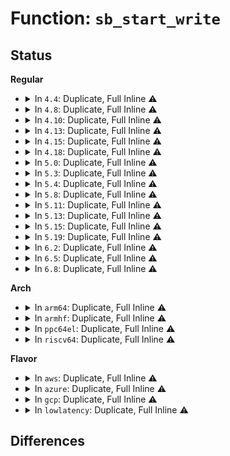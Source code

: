 # Function: <code>sb_start_write</code>

## Status
<b>Regular</b>
<ul>
<li>
<details>
<summary>In <code>4.4</code>: Duplicate, Full Inline ⚠️</summary>

**Collision:** Static Duplication

**Inline:** Full

**Transformation:** False

**Instances:**

```
In fs/open.c (ffffffff81209699)
Location: include/linux/fs.h:1455
Inline: True
Inline callers:
  - fs/open.c:vfs_fallocate
```
```
In fs/namespace.c (ffffffff8122d626)
Location: include/linux/fs.h:1455
Inline: True
```
```
In fs/ext4/super.c (ffffffff812ad018)
Location: include/linux/fs.h:1455
Inline: True
```
```
In fs/ext4/mmp.c (ffffffff812d7b06)
Location: include/linux/fs.h:1455
Inline: True
Inline callers:
  - fs/ext4/mmp.c:write_mmp_block
```
</details>
</li>
<li>
<details>
<summary>In <code>4.8</code>: Duplicate, Full Inline ⚠️</summary>

**Collision:** Static Duplication

**Inline:** Full

**Transformation:** False

**Instances:**

```
In fs/open.c (ffffffff8122f489)
Location: include/linux/fs.h:1532
Inline: True
Inline callers:
  - fs/open.c:vfs_fallocate
```
```
In fs/namespace.c (ffffffff81255df6)
Location: include/linux/fs.h:1532
Inline: True
```
```
In fs/ext4/super.c (ffffffff812e18ee)
Location: include/linux/fs.h:1532
Inline: True
```
```
In fs/ext4/mmp.c (ffffffff81307876)
Location: include/linux/fs.h:1532
Inline: True
Inline callers:
  - fs/ext4/mmp.c:write_mmp_block
```
</details>
</li>
<li>
<details>
<summary>In <code>4.10</code>: Duplicate, Full Inline ⚠️</summary>

**Collision:** Static Duplication

**Inline:** Full

**Transformation:** False

**Instances:**

```
In fs/open.c (ffffffff812419f3)
Location: include/linux/fs.h:1498
Inline: True
Inline callers:
  - fs/open.c:vfs_fallocate
```
```
In fs/read_write.c (ffffffff81246a11)
Location: include/linux/fs.h:1498
Inline: True
Inline callers:
  - fs/read_write.c:vfs_copy_file_range
```
```
In fs/ioctl.c (ffffffff8125a693)
Location: include/linux/fs.h:1498
Inline: True
Inline callers:
  - fs/ioctl.c:ioctl_file_clone
```
```
In fs/namespace.c (ffffffff812691e6)
Location: include/linux/fs.h:1498
Inline: True
```
```
In fs/ext4/mmp.c (ffffffff8131d866)
Location: include/linux/fs.h:1498
Inline: True
Inline callers:
  - fs/ext4/mmp.c:write_mmp_block
```
</details>
</li>
<li>
<details>
<summary>In <code>4.13</code>: Duplicate, Full Inline ⚠️</summary>

**Collision:** Static Duplication

**Inline:** Full

**Transformation:** False

**Instances:**

```
In fs/open.c (ffffffff8124ddf7)
Location: include/linux/fs.h:1514
Inline: True
```
```
In fs/namespace.c (ffffffff81276986)
Location: include/linux/fs.h:1514
Inline: True
```
```
In fs/ext4/mmp.c (ffffffff813144e6)
Location: include/linux/fs.h:1514
Inline: True
Inline callers:
  - fs/ext4/mmp.c:write_mmp_block
```
</details>
</li>
<li>
<details>
<summary>In <code>4.15</code>: Duplicate, Full Inline ⚠️</summary>

**Collision:** Static Duplication

**Inline:** Full

**Transformation:** False

**Instances:**

```
In fs/open.c (ffffffff8126fae7)
Location: include/linux/fs.h:1543
Inline: True
```
```
In fs/namespace.c (ffffffff81299436)
Location: include/linux/fs.h:1543
Inline: True
Inline callers:
  - fs/namespace.c:mnt_want_write_file_path
```
```
In fs/ext4/mmp.c (ffffffff81338ca6)
Location: include/linux/fs.h:1543
Inline: True
Inline callers:
  - fs/ext4/mmp.c:write_mmp_block
```
</details>
</li>
<li>
<details>
<summary>In <code>4.18</code>: Duplicate, Full Inline ⚠️</summary>

**Collision:** Static Duplication

**Inline:** Full

**Transformation:** False

**Instances:**

```
In fs/open.c (ffffffff81295d5b)
Location: include/linux/fs.h:1554
Inline: True
Inline callers:
  - fs/open.c:do_sys_ftruncate
```
```
In fs/namespace.c (ffffffff812bf2b5)
Location: include/linux/fs.h:1554
Inline: True
Inline callers:
  - fs/namespace.c:mnt_want_write_file_path
```
```
In fs/ext4/mmp.c (ffffffff81367245)
Location: include/linux/fs.h:1554
Inline: True
Inline callers:
  - fs/ext4/mmp.c:write_mmp_block
```
</details>
</li>
<li>
<details>
<summary>In <code>5.0</code>: Duplicate, Full Inline ⚠️</summary>

**Collision:** Static Duplication

**Inline:** Full

**Transformation:** False

**Instances:**

```
In fs/open.c (ffffffff812aab4b)
Location: include/linux/fs.h:1609
Inline: True
Inline callers:
  - fs/open.c:do_sys_ftruncate
```
```
In fs/namespace.c (ffffffff812d4435)
Location: include/linux/fs.h:1609
Inline: True
```
```
In fs/ext4/mmp.c (ffffffff8137f6c5)
Location: include/linux/fs.h:1609
Inline: True
Inline callers:
  - fs/ext4/mmp.c:write_mmp_block
```
</details>
</li>
<li>
<details>
<summary>In <code>5.3</code>: Duplicate, Full Inline ⚠️</summary>

**Collision:** Static Duplication

**Inline:** Full

**Transformation:** False

**Instances:**

```
In fs/open.c (ffffffff812c7328)
Location: include/linux/fs.h:1625
Inline: True
Inline callers:
  - fs/open.c:do_sys_ftruncate
```
```
In fs/namespace.c (ffffffff812f1945)
Location: include/linux/fs.h:1625
Inline: True
```
```
In fs/ext4/mmp.c (ffffffff813a8b35)
Location: include/linux/fs.h:1625
Inline: True
Inline callers:
  - fs/ext4/mmp.c:write_mmp_block
```
</details>
</li>
<li>
<details>
<summary>In <code>5.4</code>: Duplicate, Full Inline ⚠️</summary>

**Collision:** Static Duplication

**Inline:** Full

**Transformation:** False

**Instances:**

```
In fs/open.c (ffffffff812d8d38)
Location: include/linux/fs.h:1651
Inline: True
Inline callers:
  - fs/open.c:do_sys_ftruncate
```
```
In fs/namespace.c (ffffffff813034f5)
Location: include/linux/fs.h:1651
Inline: True
```
```
In fs/ext4/mmp.c (ffffffff813c1a45)
Location: include/linux/fs.h:1651
Inline: True
Inline callers:
  - fs/ext4/mmp.c:write_mmp_block
```
</details>
</li>
<li>
<details>
<summary>In <code>5.8</code>: Duplicate, Full Inline ⚠️</summary>

**Collision:** Static Duplication

**Inline:** Full

**Transformation:** False

**Instances:**

```
In fs/open.c (ffffffff8130eb78)
Location: include/linux/fs.h:1675
Inline: True
Inline callers:
  - fs/open.c:do_sys_ftruncate
```
```
In fs/namespace.c (ffffffff8133d205)
Location: include/linux/fs.h:1675
Inline: True
```
```
In fs/ext4/mmp.c (ffffffff8140dd3d)
Location: include/linux/fs.h:1675
Inline: True
Inline callers:
  - fs/ext4/mmp.c:write_mmp_block
```
</details>
</li>
<li>
<details>
<summary>In <code>5.11</code>: Duplicate, Full Inline ⚠️</summary>

**Collision:** Static Duplication

**Inline:** Full

**Transformation:** False

**Instances:**

```
In fs/open.c (ffffffff81319ff2)
Location: include/linux/fs.h:1662
Inline: True
Inline callers:
  - fs/open.c:vfs_fallocate
  - fs/open.c:do_sys_ftruncate
```
```
In fs/read_write.c (ffffffff81320af4)
Location: include/linux/fs.h:1662
Inline: True
Inline callers:
  - fs/read_write.c:vfs_copy_file_range
  - fs/read_write.c:do_sendfile
  - fs/read_write.c:vfs_writev
  - fs/read_write.c:vfs_write
```
```
In fs/namespace.c (ffffffff813490d3)
Location: include/linux/fs.h:1662
Inline: True
Inline callers:
  - fs/namespace.c:mnt_want_write
```
```
In fs/splice.c (ffffffff8135ed63)
Location: include/linux/fs.h:1662
Inline: True
Inline callers:
  - fs/splice.c:do_splice
```
```
In fs/remap_range.c (ffffffff813667c0)
Location: include/linux/fs.h:1662
Inline: True
Inline callers:
  - fs/remap_range.c:vfs_clone_file_range
```
```
In fs/aio.c (ffffffff81383238)
Location: include/linux/fs.h:1662
Inline: True
Inline callers:
  - fs/aio.c:aio_write
```
```
In fs/io_uring.c (ffffffff81397e72)
Location: include/linux/fs.h:1662
Inline: True
Inline callers:
  - fs/io_uring.c:io_write
```
```
In fs/coredump.c (ffffffff813b9483)
Location: include/linux/fs.h:1662
Inline: True
Inline callers:
  - fs/coredump.c:do_coredump
```
```
In fs/ext4/mmp.c (ffffffff81421168)
Location: include/linux/fs.h:1662
Inline: True
Inline callers:
  - fs/ext4/mmp.c:write_mmp_block
```
```
In drivers/block/loop.c (ffffffff817fceac)
Location: include/linux/fs.h:1662
Inline: True
Inline callers:
  - drivers/block/loop.c:lo_write_bvec
```
</details>
</li>
<li>
<details>
<summary>In <code>5.13</code>: Duplicate, Full Inline ⚠️</summary>

**Collision:** Static Duplication

**Inline:** Full

**Transformation:** False

**Instances:**

```
In fs/open.c (ffffffff813200d2)
Location: include/linux/fs.h:1831
Inline: True
Inline callers:
  - fs/open.c:vfs_fallocate
  - fs/open.c:do_sys_ftruncate
```
```
In fs/read_write.c (ffffffff81326bd5)
Location: include/linux/fs.h:1831
Inline: True
Inline callers:
  - fs/read_write.c:vfs_copy_file_range
  - fs/read_write.c:do_sendfile
  - fs/read_write.c:vfs_writev
  - fs/read_write.c:vfs_write
```
```
In fs/namespace.c (ffffffff8134fad3)
Location: include/linux/fs.h:1831
Inline: True
Inline callers:
  - fs/namespace.c:mnt_want_write
```
```
In fs/splice.c (ffffffff813656ad)
Location: include/linux/fs.h:1831
Inline: True
Inline callers:
  - fs/splice.c:do_splice
```
```
In fs/remap_range.c (ffffffff8136d070)
Location: include/linux/fs.h:1831
Inline: True
Inline callers:
  - fs/remap_range.c:vfs_clone_file_range
```
```
In fs/aio.c (ffffffff8138a2c0)
Location: include/linux/fs.h:1831
Inline: True
Inline callers:
  - fs/aio.c:aio_write
```
```
In fs/io_uring.c (ffffffff8139d8ce)
Location: include/linux/fs.h:1831
Inline: True
Inline callers:
  - fs/io_uring.c:io_write
```
```
In fs/coredump.c (ffffffff813c05f4)
Location: include/linux/fs.h:1831
Inline: True
Inline callers:
  - fs/coredump.c:do_coredump
```
```
In fs/ext4/mmp.c (ffffffff81427918)
Location: include/linux/fs.h:1831
Inline: True
Inline callers:
  - fs/ext4/mmp.c:write_mmp_block
```
```
In drivers/block/loop.c (ffffffff817e193c)
Location: include/linux/fs.h:1831
Inline: True
Inline callers:
  - drivers/block/loop.c:lo_write_bvec
```
</details>
</li>
<li>
<details>
<summary>In <code>5.15</code>: Duplicate, Full Inline ⚠️</summary>

**Collision:** Static Duplication

**Inline:** Full

**Transformation:** False

**Instances:**

```
In fs/open.c (ffffffff8136d682)
Location: include/linux/fs.h:1881
Inline: True
Inline callers:
  - fs/open.c:vfs_fallocate
  - fs/open.c:do_sys_ftruncate
```
```
In fs/read_write.c (ffffffff81374195)
Location: include/linux/fs.h:1881
Inline: True
Inline callers:
  - fs/read_write.c:vfs_copy_file_range
  - fs/read_write.c:do_sendfile
  - fs/read_write.c:vfs_writev
  - fs/read_write.c:vfs_write
```
```
In fs/namespace.c (ffffffff8139de33)
Location: include/linux/fs.h:1881
Inline: True
Inline callers:
  - fs/namespace.c:mnt_want_write
```
```
In fs/splice.c (ffffffff813b3f9d)
Location: include/linux/fs.h:1881
Inline: True
Inline callers:
  - fs/splice.c:do_splice
```
```
In fs/remap_range.c (ffffffff813bbd50)
Location: include/linux/fs.h:1881
Inline: True
Inline callers:
  - fs/remap_range.c:vfs_clone_file_range
```
```
In fs/aio.c (ffffffff813d75d0)
Location: include/linux/fs.h:1881
Inline: True
Inline callers:
  - fs/aio.c:aio_write
```
```
In fs/io_uring.c (ffffffff813ec0ef)
Location: include/linux/fs.h:1881
Inline: True
Inline callers:
  - fs/io_uring.c:io_write
```
```
In fs/coredump.c (ffffffff8141041c)
Location: include/linux/fs.h:1881
Inline: True
Inline callers:
  - fs/coredump.c:do_coredump
```
```
In fs/ext4/mmp.c (ffffffff8147b5bb)
Location: include/linux/fs.h:1881
Inline: True
Inline callers:
  - fs/ext4/mmp.c:write_mmp_block
```
```
In drivers/block/loop.c (ffffffff8186d0dc)
Location: include/linux/fs.h:1881
Inline: True
Inline callers:
  - drivers/block/loop.c:lo_write_bvec
```
</details>
</li>
<li>
<details>
<summary>In <code>5.19</code>: Duplicate, Full Inline ⚠️</summary>

**Collision:** Static Duplication

**Inline:** Full

**Transformation:** False

**Instances:**

```
In fs/open.c (ffffffff813ec249)
Location: include/linux/fs.h:1772
Inline: True
Inline callers:
  - fs/open.c:vfs_fallocate
  - fs/open.c:do_sys_ftruncate
```
```
In fs/read_write.c (ffffffff813f30d4)
Location: include/linux/fs.h:1772
Inline: True
Inline callers:
  - fs/read_write.c:vfs_copy_file_range
  - fs/read_write.c:do_sendfile
  - fs/read_write.c:vfs_writev
  - fs/read_write.c:vfs_write
```
```
In fs/namespace.c (ffffffff81420e33)
Location: include/linux/fs.h:1772
Inline: True
Inline callers:
  - fs/namespace.c:mnt_want_write
```
```
In fs/splice.c (ffffffff814392e1)
Location: include/linux/fs.h:1772
Inline: True
Inline callers:
  - fs/splice.c:do_splice
```
```
In fs/remap_range.c (ffffffff81442612)
Location: include/linux/fs.h:1772
Inline: True
Inline callers:
  - fs/remap_range.c:vfs_clone_file_range
```
```
In fs/aio.c (ffffffff81461235)
Location: include/linux/fs.h:1772
Inline: True
Inline callers:
  - fs/aio.c:aio_write
```
```
In fs/coredump.c (ffffffff81485ec4)
Location: include/linux/fs.h:1772
Inline: True
Inline callers:
  - fs/coredump.c:do_coredump
```
```
In fs/ext4/mmp.c (ffffffff814fda4b)
Location: include/linux/fs.h:1772
Inline: True
Inline callers:
  - fs/ext4/mmp.c:write_mmp_block
```
```
In io_uring/io_uring.c (ffffffff816d7668)
Location: include/linux/fs.h:1772
Inline: True
Inline callers:
  - io_uring/io_uring.c:io_write
```
```
In drivers/block/loop.c (ffffffff819b6d69)
Location: include/linux/fs.h:1772
Inline: True
```
</details>
</li>
<li>
<details>
<summary>In <code>6.2</code>: Duplicate, Full Inline ⚠️</summary>

**Collision:** Static Duplication

**Inline:** Full

**Transformation:** False

**Instances:**

```
In fs/open.c (ffffffff81474719)
Location: include/linux/fs.h:1887
Inline: True
Inline callers:
  - fs/open.c:vfs_fallocate
  - fs/open.c:do_sys_ftruncate
```
```
In fs/read_write.c (ffffffff8147bdc2)
Location: include/linux/fs.h:1887
Inline: True
Inline callers:
  - fs/read_write.c:vfs_copy_file_range
  - fs/read_write.c:do_sendfile
  - fs/read_write.c:vfs_writev
  - fs/read_write.c:vfs_write
```
```
In fs/namespace.c (ffffffff814ad453)
Location: include/linux/fs.h:1887
Inline: True
Inline callers:
  - fs/namespace.c:mnt_want_write
```
```
In fs/splice.c (ffffffff814c75d1)
Location: include/linux/fs.h:1887
Inline: True
Inline callers:
  - fs/splice.c:do_splice
```
```
In fs/remap_range.c (ffffffff814d1302)
Location: include/linux/fs.h:1887
Inline: True
Inline callers:
  - fs/remap_range.c:vfs_clone_file_range
```
```
In fs/aio.c (ffffffff814f11c5)
Location: include/linux/fs.h:1887
Inline: True
Inline callers:
  - fs/aio.c:aio_write
```
```
In fs/coredump.c (ffffffff81519753)
Location: include/linux/fs.h:1887
Inline: True
Inline callers:
  - fs/coredump.c:do_coredump
```
```
In fs/ext4/mmp.c (ffffffff8159823b)
Location: include/linux/fs.h:1887
Inline: True
Inline callers:
  - fs/ext4/mmp.c:write_mmp_block
```
```
In io_uring/rw.c (ffffffff817a4ac3)
Location: include/linux/fs.h:1887
Inline: True
Inline callers:
  - io_uring/rw.c:io_write
```
```
In drivers/block/loop.c (ffffffff81b2bfc5)
Location: include/linux/fs.h:1887
Inline: True
```
</details>
</li>
<li>
<details>
<summary>In <code>6.5</code>: Duplicate, Full Inline ⚠️</summary>

**Collision:** Static Duplication

**Inline:** Full

**Transformation:** False

**Instances:**

```
In fs/open.c (ffffffff814a90f6)
Location: include/linux/fs.h:1567
Inline: True
Inline callers:
  - fs/open.c:vfs_fallocate
  - fs/open.c:do_sys_ftruncate
```
```
In fs/read_write.c (ffffffff814b0989)
Location: include/linux/fs.h:1567
Inline: True
Inline callers:
  - fs/read_write.c:vfs_copy_file_range
  - fs/read_write.c:do_sendfile
  - fs/read_write.c:vfs_writev
  - fs/read_write.c:vfs_write
```
```
In fs/namespace.c (ffffffff814e2233)
Location: include/linux/fs.h:1567
Inline: True
Inline callers:
  - fs/namespace.c:mnt_want_write
```
```
In fs/splice.c (ffffffff814fd4e7)
Location: include/linux/fs.h:1567
Inline: True
Inline callers:
  - fs/splice.c:do_splice
```
```
In fs/remap_range.c (ffffffff815075f8)
Location: include/linux/fs.h:1567
Inline: True
Inline callers:
  - fs/remap_range.c:vfs_clone_file_range
```
```
In fs/aio.c (ffffffff8152853e)
Location: include/linux/fs.h:1567
Inline: True
Inline callers:
  - fs/aio.c:aio_write
```
```
In fs/coredump.c (ffffffff8155102b)
Location: include/linux/fs.h:1567
Inline: True
Inline callers:
  - fs/coredump.c:do_coredump
```
```
In fs/quota/quota.c (ffffffff81560949)
Location: include/linux/fs.h:1567
Inline: True
Inline callers:
  - fs/quota/quota.c:quotactl_block
```
```
In fs/ext4/mmp.c (ffffffff815cee02)
Location: include/linux/fs.h:1567
Inline: True
Inline callers:
  - fs/ext4/mmp.c:write_mmp_block
```
```
In io_uring/rw.c (ffffffff817e5ac6)
Location: include/linux/fs.h:1567
Inline: True
Inline callers:
  - io_uring/rw.c:io_write
```
```
In drivers/block/loop.c (ffffffff81b7c297)
Location: include/linux/fs.h:1567
Inline: True
```
</details>
</li>
<li>
<details>
<summary>In <code>6.8</code>: Duplicate, Full Inline ⚠️</summary>

**Collision:** Static Duplication

**Inline:** Full

**Transformation:** False

**Instances:**

```
In fs/open.c (ffffffff814da148)
Location: include/linux/fs.h:1775
Inline: True
Inline callers:
  - fs/open.c:vfs_fallocate
  - fs/open.c:do_sys_ftruncate
```
```
In fs/read_write.c (ffffffff814e214a)
Location: include/linux/fs.h:1775
Inline: True
Inline callers:
  - fs/read_write.c:vfs_copy_file_range
  - fs/read_write.c:vfs_writev
  - fs/read_write.c:vfs_iter_write
  - fs/read_write.c:vfs_iocb_iter_write
  - fs/read_write.c:vfs_write
```
```
In fs/namespace.c (ffffffff81512f13)
Location: include/linux/fs.h:1775
Inline: True
Inline callers:
  - fs/namespace.c:mnt_want_write
```
```
In fs/splice.c (ffffffff8153213a)
Location: include/linux/fs.h:1775
Inline: True
Inline callers:
  - fs/splice.c:do_splice
  - fs/splice.c:direct_splice_actor
```
```
In fs/remap_range.c (ffffffff8153c82a)
Location: include/linux/fs.h:1775
Inline: True
Inline callers:
  - fs/remap_range.c:vfs_clone_file_range
```
```
In fs/aio.c (ffffffff8155d5be)
Location: include/linux/fs.h:1775
Inline: True
Inline callers:
  - fs/aio.c:aio_write
```
```
In fs/backing-file.c (ffffffff81581b31)
Location: include/linux/fs.h:1775
Inline: True
```
```
In fs/coredump.c (ffffffff81586ebc)
Location: include/linux/fs.h:1775
Inline: True
Inline callers:
  - fs/coredump.c:do_coredump
```
```
In fs/quota/quota.c (ffffffff81597039)
Location: include/linux/fs.h:1775
Inline: True
Inline callers:
  - fs/quota/quota.c:quotactl_block
```
```
In fs/ext4/mmp.c (ffffffff81607692)
Location: include/linux/fs.h:1775
Inline: True
Inline callers:
  - fs/ext4/mmp.c:write_mmp_block
```
```
In io_uring/rw.c (ffffffff81829d80)
Location: include/linux/fs.h:1775
Inline: True
Inline callers:
  - io_uring/rw.c:io_write
```
</details>
</li>
</ul>
<b>Arch</b>
<ul>
<li>
<details>
<summary>In <code>arm64</code>: Duplicate, Full Inline ⚠️</summary>

**Collision:** Static Duplication

**Inline:** Full

**Transformation:** False

**Instances:**

```
In fs/open.c (ffff80001037e0c8)
Location: include/linux/fs.h:1651
Inline: True
Inline callers:
  - fs/open.c:do_sys_ftruncate
```
```
In fs/namespace.c (ffff8000103b6a48)
Location: include/linux/fs.h:1651
Inline: True
```
```
In fs/ext4/mmp.c (ffff800010498ea0)
Location: include/linux/fs.h:1651
Inline: True
Inline callers:
  - fs/ext4/mmp.c:write_mmp_block
```
</details>
</li>
<li>
<details>
<summary>In <code>armhf</code>: Duplicate, Full Inline ⚠️</summary>

**Collision:** Static Duplication

**Inline:** Full

**Transformation:** False

**Instances:**

```
In fs/open.c (c0568a48)
Location: include/linux/fs.h:1651
Inline: True
Inline callers:
  - fs/open.c:do_sys_ftruncate
```
```
In fs/namespace.c (c05950e0)
Location: include/linux/fs.h:1651
Inline: True
```
```
In fs/ext4/mmp.c (c065abd4)
Location: include/linux/fs.h:1651
Inline: True
Inline callers:
  - fs/ext4/mmp.c:write_mmp_block
```
</details>
</li>
<li>
<details>
<summary>In <code>ppc64el</code>: Duplicate, Full Inline ⚠️</summary>

**Collision:** Static Duplication

**Inline:** Full

**Transformation:** False

**Instances:**

```
In fs/open.c (c000000000473adc)
Location: include/linux/fs.h:1651
Inline: True
Inline callers:
  - fs/open.c:do_sys_ftruncate
```
```
In fs/namespace.c (c0000000004b32a4)
Location: include/linux/fs.h:1651
Inline: True
```
```
In fs/ext4/mmp.c (c0000000005c33e8)
Location: include/linux/fs.h:1651
Inline: True
Inline callers:
  - fs/ext4/mmp.c:write_mmp_block
```
</details>
</li>
<li>
<details>
<summary>In <code>riscv64</code>: Duplicate, Full Inline ⚠️</summary>

**Collision:** Static Duplication

**Inline:** Full

**Transformation:** False

**Instances:**

```
In fs/open.c (ffffffe000253e50)
Location: include/linux/fs.h:1651
Inline: True
Inline callers:
  - fs/open.c:do_sys_ftruncate
```
```
In fs/namespace.c (ffffffe0002795f6)
Location: include/linux/fs.h:1651
Inline: True
```
```
In fs/ext4/mmp.c (ffffffe00031cd26)
Location: include/linux/fs.h:1651
Inline: True
Inline callers:
  - fs/ext4/mmp.c:write_mmp_block
```
</details>
</li>
</ul>
<b>Flavor</b>
<ul>
<li>
<details>
<summary>In <code>aws</code>: Duplicate, Full Inline ⚠️</summary>

**Collision:** Static Duplication

**Inline:** Full

**Transformation:** False

**Instances:**

```
In fs/open.c (ffffffff812d1318)
Location: include/linux/fs.h:1651
Inline: True
Inline callers:
  - fs/open.c:do_sys_ftruncate
```
```
In fs/namespace.c (ffffffff812fbad5)
Location: include/linux/fs.h:1651
Inline: True
```
```
In fs/ext4/mmp.c (ffffffff813ba025)
Location: include/linux/fs.h:1651
Inline: True
Inline callers:
  - fs/ext4/mmp.c:write_mmp_block
```
</details>
</li>
<li>
<details>
<summary>In <code>azure</code>: Duplicate, Full Inline ⚠️</summary>

**Collision:** Static Duplication

**Inline:** Full

**Transformation:** False

**Instances:**

```
In fs/open.c (ffffffff812c1f98)
Location: include/linux/fs.h:1651
Inline: True
Inline callers:
  - fs/open.c:do_sys_ftruncate
```
```
In fs/namespace.c (ffffffff812ec6f5)
Location: include/linux/fs.h:1651
Inline: True
```
```
In fs/ext4/mmp.c (ffffffff813aaab5)
Location: include/linux/fs.h:1651
Inline: True
Inline callers:
  - fs/ext4/mmp.c:write_mmp_block
```
</details>
</li>
<li>
<details>
<summary>In <code>gcp</code>: Duplicate, Full Inline ⚠️</summary>

**Collision:** Static Duplication

**Inline:** Full

**Transformation:** False

**Instances:**

```
In fs/open.c (ffffffff812cf128)
Location: include/linux/fs.h:1651
Inline: True
Inline callers:
  - fs/open.c:do_sys_ftruncate
```
```
In fs/namespace.c (ffffffff812f98c5)
Location: include/linux/fs.h:1651
Inline: True
```
```
In fs/ext4/mmp.c (ffffffff813b7885)
Location: include/linux/fs.h:1651
Inline: True
Inline callers:
  - fs/ext4/mmp.c:write_mmp_block
```
</details>
</li>
<li>
<details>
<summary>In <code>lowlatency</code>: Duplicate, Full Inline ⚠️</summary>

**Collision:** Static Duplication

**Inline:** Full

**Transformation:** False

**Instances:**

```
In fs/open.c (ffffffff812dff38)
Location: include/linux/fs.h:1651
Inline: True
Inline callers:
  - fs/open.c:do_sys_ftruncate
```
```
In fs/namespace.c (ffffffff8130abe5)
Location: include/linux/fs.h:1651
Inline: True
```
```
In fs/ext4/mmp.c (ffffffff813cc585)
Location: include/linux/fs.h:1651
Inline: True
Inline callers:
  - fs/ext4/mmp.c:write_mmp_block
```
</details>
</li>
</ul>

## Differences
